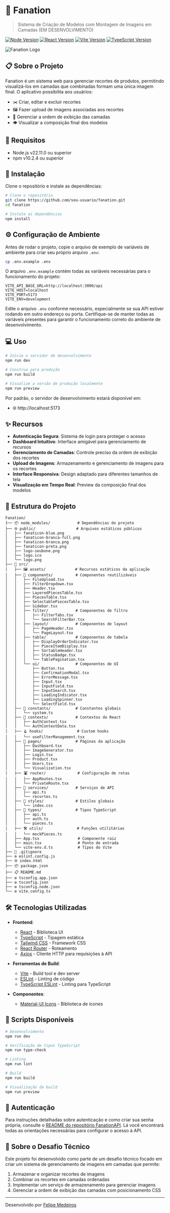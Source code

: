 # 🎨 Fanation

> Sistema de Criação de Modelos com Montagem de Imagens em Camadas (EM DESENVOLVIMENTO)

[![Node Version][node-version-shield]][node-url] [![React Version][react-version-shield]][react-url] [![Vite Version][vite-version-shield]][vite-url] [![TypeScript Version][typescript-version-shield]][typescript-url]

![Fanation Logo](/public/fanaticon-blue.png)

## 📋 Sobre o Projeto

Fanation é um sistema web para gerenciar recortes de produtos, permitindo visualizá-los em camadas que combinadas formam uma única imagem final. O aplicativo possibilita aos usuários:

-   ✂️ Criar, editar e excluir recortes
-   🖼️ Fazer upload de imagens associadas aos recortes
-   🔄 Gerenciar a ordem de exibição das camadas
-   👁️ Visualizar a composição final dos modelos

## 🔧 Requisitos

-   Node.js v22.11.0 ou superior
-   npm v10.2.4 ou superior

## 🚀 Instalação

Clone o repositório e instale as dependências:

```bash
# Clone o repositório
git clone https://github.com/seu-usuario/fanation.git
cd fanation

# Instale as dependências
npm install
```

## ⚙️ Configuração de Ambiente

Antes de rodar o projeto, copie o arquivo de exemplo de variáveis de ambiente para criar seu próprio arquivo `.env`:

```bash
cp .env.example .env
```

O arquivo `.env.example` contém todas as variáveis necessárias para o funcionamento do projeto:

```env
VITE_API_BASE_URL=http://localhost:3000/api
VITE_HOST=localhost
VITE_PORT=5173
VITE_ENV=development
```

Edite o arquivo `.env` conforme necessário, especialmente se sua API estiver rodando em outro endereço ou porta. Certifique-se de manter todas as variáveis presentes para garantir o funcionamento correto do ambiente de desenvolvimento.

## 💻 Uso

```bash
# Inicie o servidor de desenvolvimento
npm run dev

# Construa para produção
npm run build

# Visualize a versão de produção localmente
npm run preview
```

Por padrão, o servidor de desenvolvimento estará disponível em:

-   🌐 http://localhost:5173

## ✨ Recursos

-   **Autenticação Segura**: Sistema de login para proteger o acesso
-   **Dashboard Intuitivo**: Interface amigável para gerenciamento de recursos
-   **Gerenciamento de Camadas**: Controle preciso da ordem de exibição dos recortes
-   **Upload de Imagens**: Armazenamento e gerenciamento de imagens para os recortes
-   **Interface Responsiva**: Design adaptado para diferentes tamanhos de tela
-   **Visualização em Tempo Real**: Preview da composição final dos modelos

## 📁 Estrutura do Projeto

```
Fanation/
├── 📦 node_modules/            # Dependências do projeto
├── 🌐 public/                  # Arquivos estáticos públicos
│   ├── fanaticon-blue.png
│   ├── fanaticon-branca-full.png
│   ├── fanaticon-branca.png
│   ├── fanaticon-preta.png
│   ├── logo-seubone.png
│   ├── logo.ico
│   └── logo.png
├── 📂 src/
│   ├── 🖼️ assets/             # Recursos estáticos da aplicação
│   ├── 🧩 components/          # Componentes reutilizáveis
│   │   ├── FileUpload.tsx
│   │   ├── FilterDropdown.tsx
│   │   ├── Header.tsx
│   │   ├── LayeredPiecesTable.tsx
│   │   ├── PiecesTable.tsx
│   │   ├── SelectablePiecesTable.tsx
│   │   ├── Sidebar.tsx
│   │   ├── filter/            # Componentes de filtro
│   │   │   ├── FilterTabs.tsx
│   │   │   └── SearchFilterBar.tsx
│   │   ├── layout/            # Componentes de layout
│   │   │   ├── PageHeader.tsx
│   │   │   └── PageLayout.tsx
│   │   ├── table/             # Componentes de tabela
│   │   │   ├── DisplayOrderIndicator.tsx
│   │   │   ├── PieceItemDisplay.tsx
│   │   │   ├── SortableHeader.tsx
│   │   │   ├── StatusBadge.tsx
│   │   │   └── TablePagination.tsx
│   │   └── ui/                # Componentes de UI
│   │       ├── Button.tsx
│   │       ├── ConfirmationModal.tsx
│   │       ├── ErrorMessage.tsx
│   │       ├── Input.tsx
│   │       ├── InputField.tsx
│   │       ├── InputSearch.tsx
│   │       ├── LoadingIndicator.tsx
│   │       ├── LoadingSpinner.tsx
│   │       └── SelectField.tsx
│   ├── 📜 constants/           # Constantes globais
│   │   └── system.ts
│   ├── 🔄 contexts/            # Contextos do React
│   │   ├── AuthContext.tsx
│   │   └── AuthContextData.tsx
│   ├── 🪝 hooks/               # Custom hooks
│   │   └── useFilterManagement.tsx
│   ├── 📄 pages/               # Páginas da aplicação
│   │   ├── Dashboard.tsx
│   │   ├── ImageGenerator.tsx
│   │   ├── Login.tsx
│   │   ├── Product.tsx
│   │   ├── Users.tsx
│   │   └── Visualization.tsx
│   ├── 🛣️ router/              # Configuração de rotas
│   │   ├── AppRoutes.tsx
│   │   └── PrivateRoute.tsx
│   ├── 🔌 services/            # Serviços de API
│   │   ├── api.ts
│   │   └── recortes.ts
│   ├── 🎨 styles/              # Estilos globais
│   │   └── index.css
│   ├── 📝 types/               # Tipos TypeScript
│   │   ├── api.ts
│   │   ├── auth.ts
│   │   └── pieces.ts
│   ├── 🛠️ utils/               # Funções utilitárias
│   │   └── mockPieces.ts
│   ├── App.tsx                 # Componente raiz
│   ├── main.tsx                # Ponto de entrada
│   └── vite-env.d.ts           # Tipos do Vite
├── 📝 .gitignore
├── ⚙️ eslint.config.js
├── 🌐 index.html
├── 📦 package.json
├── 📋 README.md
├── ⚙️ tsconfig.app.json
├── ⚙️ tsconfig.json
├── ⚙️ tsconfig.node.json
└── ⚙️ vite.config.ts
```

## 🛠️ Tecnologias Utilizadas

-   **Frontend**:

    -   [React](https://react.dev/) - Biblioteca UI
    -   [TypeScript](https://www.typescriptlang.org/) - Tipagem estática
    -   [Tailwind CSS](https://tailwindcss.com/) - Framework CSS
    -   [React Router](https://reactrouter.com/) - Roteamento
    -   [Axios](https://axios-http.com/) - Cliente HTTP para requisições à API

-   **Ferramentas de Build**:

    -   [Vite](https://vitejs.dev/) - Build tool e dev server
    -   [ESLint](https://eslint.org/) - Linting de código
    -   [TypeScript ESLint](https://typescript-eslint.io/) - Linting para TypeScript

-   **Componentes**:
    -   [Material-UI Icons](https://mui.com/material-ui/material-icons/) - Biblioteca de ícones

## 📝 Scripts Disponíveis

```bash
# Desenvolvimento
npm run dev

# Verificação de tipos TypeScript
npm run type-check

# Linting
npm run lint

# Build
npm run build

# Visualização da build
npm run preview
```

## 🔐 Autenticação

Para instruções detalhadas sobre autenticação e como criar sua senha própria, consulte o [README do repositório FanationAPI](https://github.com/FelipeFMedeiros/FanationAPI). Lá você encontrará todas as orientações necessárias para configurar o acesso à API.

## 💬 Sobre o Desafio Técnico

Este projeto foi desenvolvido como parte de um desafio técnico focado em criar um sistema de gerenciamento de imagens em camadas que permite:

1. Armazenar e organizar recortes de imagens
2. Combinar os recortes em camadas ordenadas
3. Implementar um serviço de armazenamento para gerenciar imagens
4. Gerenciar a ordem de exibição das camadas com posicionamento CSS

---

Desenvolvido por [Felipe Medeiros](https://github.com/FelipeFMedeiros)

<!-- MARKDOWN LINKS & IMAGES -->

[node-version-shield]: https://img.shields.io/badge/node-v22.11.0+-green.svg
[node-url]: https://nodejs.org/
[react-version-shield]: https://img.shields.io/badge/react-v18.3.1-blue.svg
[react-url]: https://react.dev/
[vite-version-shield]: https://img.shields.io/badge/vite-v6.0.5-yellow.svg
[vite-url]: https://vitejs.dev/
[typescript-version-shield]: https://img.shields.io/badge/typescript-v5.6.2-blue.svg
[typescript-url]: https://www.typescriptlang.org/
